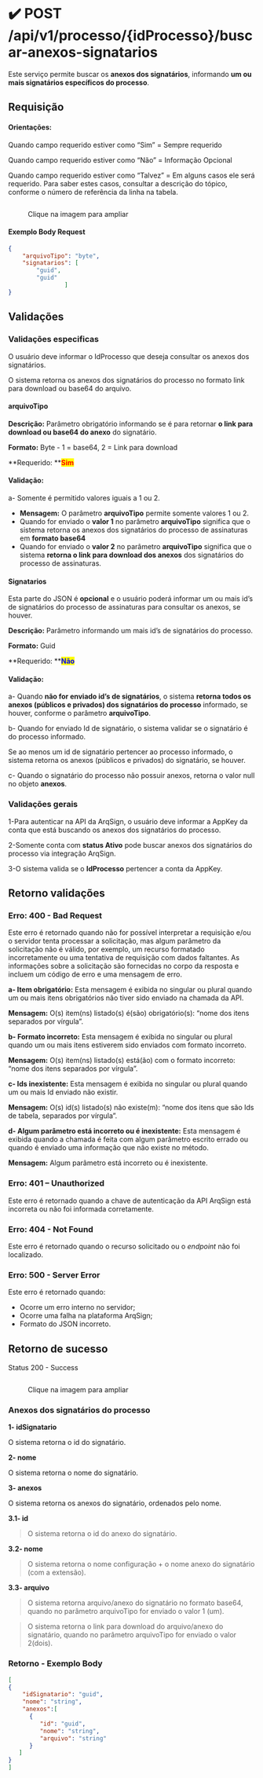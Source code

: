 # ✔️ POST /api/v1/processo/{idProcesso}/buscar-anexos-signatarios

Este serviço permite buscar os **anexos dos signatários**, informando **um ou mais signatários específicos do processo**.

## Requisição

#### **Orientações:**

Quando campo requerido estiver como “Sim” = Sempre requerido

Quando campo requerido estiver como “Não” = Informação Opcional

Quando campo requerido estiver como “Talvez” = Em alguns casos ele será requerido. Para saber estes casos, consultar a descrição do tópico, conforme o número de referência da linha na tabela.

<figure><img src="../../../../.gitbook/assets/Screenshot_2 (2).png" alt=""><figcaption><p>Clique na imagem para ampliar</p></figcaption></figure>

#### Exemplo Body Request

```json
{
    "arquivoTipo": "byte",
    "signatarios": [
        "guid",
        "guid"
                ]
}

```

## Validações

### Validações especificas

O usuário deve informar o IdProcesso que deseja consultar os anexos dos signatários.

O sistema retorna os anexos dos signatários do processo no formato link para download ou base64 do arquivo.

#### **arquivoTipo**&#x20;

**Descrição:** Parâmetro obrigatório informando se é para retornar **o link para download ou base64 do anexo** do signatário.

**Formato:** Byte - 1 = base64, 2 = Link para download

**Requerido: **<mark style="color:red;">**Sim**</mark>

#### **Validação:**

a- Somente é permitido valores iguais a 1 ou 2.

* **Mensagem:** O parâmetro **arquivoTipo** permite somente valores 1 ou 2.
* Quando for enviado o **valor 1** no parâmetro **arquivoTipo** significa que o sistema retorna os anexos dos signatários do processo de assinaturas em **formato base64**
* Quando for enviado o **valor 2** no parâmetro **arquivoTipo** significa que o sistema **retorna o link para download dos anexos** dos signatários do processo de assinaturas.

#### **Signatarios**

Esta parte do JSON é **opcional** e o usuário poderá informar um ou mais id’s de signatários do processo de assinaturas para consultar os anexos, se houver.

**Descrição:** Parâmetro informando um mais id’s de signatários do processo.

**Formato:** Guid

**Requerido: **<mark style="color:blue;">**Não**</mark>

#### **Validação:**

a- Quando **não for enviado id’s de signatários**, o sistema **retorna todos os anexos (públicos e privados) dos signatários do processo** informado, se houver, conforme o parâmetro **arquivoTipo**.

b- Quando for enviado Id de signatário, o sistema validar se o signatário é do processo informado.

Se ao menos um id de signatário pertencer ao processo informado, o sistema retorna os anexos (públicos e privados) do signatário, se houver.

c- Quando o signatário do processo não possuir anexos, retorna o valor null no objeto **anexos**.

### Validações gerais

1-Para autenticar na API da ArqSign, o usuário deve informar a  AppKey da conta que está buscando os anexos dos signatários do processo.

2-Somente conta com **status Ativo** pode buscar anexos dos signatários do processo via integração ArqSign.

3-O sistema valida se o **IdProcesso** pertencer a conta da AppKey.

## Retorno validações

### Erro: 400 - Bad Request

Este erro é retornado quando não for possível interpretar a requisição e/ou o servidor tenta processar a solicitação, mas algum parâmetro da solicitação não é válido, por exemplo, um recurso formatado incorretamente ou uma tentativa de requisição com dados faltantes. As informações sobre a solicitação são fornecidas no corpo da resposta e incluem um código de erro e uma mensagem de erro.

**a- Item obrigatório:** Esta mensagem é exibida no singular ou plural quando um ou mais itens obrigatórios não tiver sido enviado na chamada da API.

**Mensagem:** O(s) item(ns) listado(s) é(são) obrigatório(s): “nome dos itens separados por vírgula”.

**b- Formato incorreto:** Esta mensagem é exibida no singular ou plural quando um ou mais itens estiverem sido enviados com formato incorreto.

**Mensagem:** O(s) item(ns) listado(s) está(ão) com o formato incorreto: “nome dos itens separados por vírgula”.

**c- Ids inexistente:** Esta mensagem é exibida no singular ou plural quando um ou mais Id enviado não existir.

**Mensagem:** O(s) id(s) listado(s) não existe(m): “nome dos itens que são Ids de tabela, separados por vírgula”.

**d- Algum parâmetro está incorreto ou é inexistente:** Esta mensagem é exibida quando a chamada é feita com algum parâmetro escrito errado ou quando é enviado uma informação que não existe no método.

**Mensagem:** Algum parâmetro está incorreto ou é inexistente.

### Erro: 401 – Unauthorized

Este erro é retornado quando a chave de autenticação da API ArqSign está incorreta ou não foi informada corretamente.

### Erro: 404 - Not Found

Este erro é retornado quando o recurso solicitado ou o _endpoint_ não foi localizado.

### Erro: 500 - Server Error

Este erro é retornado quando:

* Ocorre um erro interno no servidor;
* Ocorre uma falha na plataforma ArqSign;
* Formato do JSON incorreto.

## Retorno de sucesso

&#x20;Status 200 - Success

<figure><img src="../../../../.gitbook/assets/Screenshot_3 (1).png" alt=""><figcaption><p>Clique na imagem para ampliar</p></figcaption></figure>

### Anexos dos signatários do processo

**1- idSignatario**

O sistema retorna o id do signatário.

&#x20;**2- nome**

O sistema retorna o nome do signatário.

&#x20;**3- anexos**

O sistema retorna os anexos do signatário, ordenados pelo nome.

&#x20;**3.1- id**

> O sistema retorna o id do anexo do signatário.

&#x20;**3.2- nome**

> O sistema retorna o nome configuração + o nome anexo do signatário (com a extensão).

&#x20;**3.3- arquivo**

> O sistema retorna arquivo/anexo do signatário no formato base64, quando no parâmetro arquivoTipo for enviado o valor 1 (um).

> O sistema retorna o link para download do arquivo/anexo do signatário, quando no parâmetro arquivoTipo for enviado o valor 2(dois).

### Retorno - Exemplo Body

```json
[
{
    "idSignatario": "guid",
    "nome": "string",
    "anexos":[
      {
         "id": "guid",
         "nome": "string",
         "arquivo": "string"
      }
   ]
}
]
```
